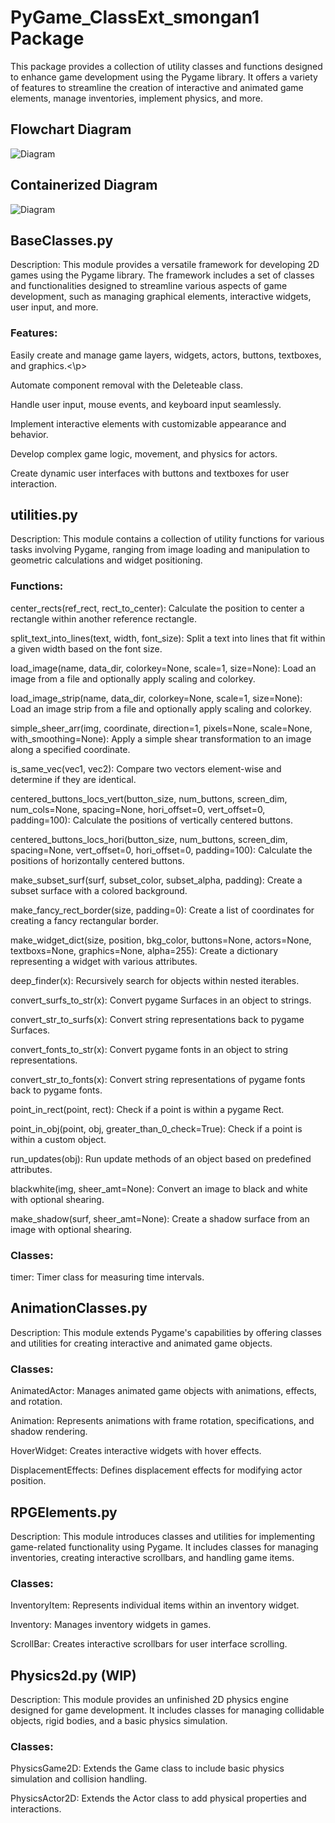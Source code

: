 # PyGame_ClassExt_smongan1 Package
<p>This package provides a collection of utility classes and functions designed to enhance game development using the Pygame library. It offers a variety of features to streamline the creation of interactive and animated game elements, manage inventories, implement physics, and more.
  
## Flowchart Diagram
![Diagram](./Pygame_ClassExtOverview.png)

## Containerized Diagram
![Diagram](./PygameFramework.png)

## BaseClasses.py
<p>Description: This module provides a versatile framework for developing 2D games using the Pygame library. The framework includes a set of classes and functionalities designed to streamline various aspects of game development, such as managing graphical elements, interactive widgets, user input, and more.

### Features:

<p>Easily create and manage game layers, widgets, actors, buttons, textboxes, and graphics.<\p>
<p>Automate component removal with the Deleteable class.
<p>Handle user input, mouse events, and keyboard input seamlessly.
<p>Implement interactive elements with customizable appearance and behavior.
<p>Develop complex game logic, movement, and physics for actors.
<p>Create dynamic user interfaces with buttons and textboxes for user interaction.

## utilities.py
Description: This module contains a collection of utility functions for various tasks involving Pygame, ranging from image loading and manipulation to geometric calculations and widget positioning.

### Functions:

<p>center_rects(ref_rect, rect_to_center): Calculate the position to center a rectangle within another reference rectangle.
<p>split_text_into_lines(text, width, font_size): Split a text into lines that fit within a given width based on the font size.
<p>load_image(name, data_dir, colorkey=None, scale=1, size=None): Load an image from a file and optionally apply scaling and colorkey.
<p>load_image_strip(name, data_dir, colorkey=None, scale=1, size=None): Load an image strip from a file and optionally apply scaling and colorkey.
<p>simple_sheer_arr(img, coordinate, direction=1, pixels=None, scale=None, with_smoothing=None): Apply a simple shear transformation to an image along a specified coordinate.
<p>is_same_vec(vec1, vec2): Compare two vectors element-wise and determine if they are identical.
<p>centered_buttons_locs_vert(button_size, num_buttons, screen_dim, num_cols=None, spacing=None, hori_offset=0, vert_offset=0, padding=100): Calculate the positions of vertically centered buttons.
<p>centered_buttons_locs_hori(button_size, num_buttons, screen_dim, spacing=None, vert_offset=0, hori_offset=0, padding=100): Calculate the positions of horizontally centered buttons.
<p>make_subset_surf(surf, subset_color, subset_alpha, padding): Create a subset surface with a colored background.
<p>make_fancy_rect_border(size, padding=0): Create a list of coordinates for creating a fancy rectangular border.
<p>make_widget_dict(size, position, bkg_color, buttons=None, actors=None, textboxs=None, graphics=None, alpha=255): Create a dictionary representing a widget with various attributes.
<p>deep_finder(x): Recursively search for objects within nested iterables.
<p>convert_surfs_to_str(x): Convert pygame Surfaces in an object to strings.
<p>convert_str_to_surfs(x): Convert string representations back to pygame Surfaces.
<p>convert_fonts_to_str(x): Convert pygame fonts in an object to string representations.
<p>convert_str_to_fonts(x): Convert string representations of pygame fonts back to pygame fonts.
<p>point_in_rect(point, rect): Check if a point is within a pygame Rect.
<p>point_in_obj(point, obj, greater_than_0_check=True): Check if a point is within a custom object.
<p>run_updates(obj): Run update methods of an object based on predefined attributes.
<p>blackwhite(img, sheer_amt=None): Convert an image to black and white with optional shearing.
<p>make_shadow(surf, sheer_amt=None): Create a shadow surface from an image with optional shearing.

### Classes:

<p>timer: Timer class for measuring time intervals.

## AnimationClasses.py
<p>Description: This module extends Pygame's capabilities by offering classes and utilities for creating interactive and animated game objects.

### Classes:

<p>AnimatedActor: Manages animated game objects with animations, effects, and rotation.
<p>Animation: Represents animations with frame rotation, specifications, and shadow rendering.
<p>HoverWidget: Creates interactive widgets with hover effects.
<p>DisplacementEffects: Defines displacement effects for modifying actor position.

## RPGElements.py
<p>Description: This module introduces classes and utilities for implementing game-related functionality using Pygame. It includes classes for managing inventories, creating interactive scrollbars, and handling game items.

### Classes:

<p>InventoryItem: Represents individual items within an inventory widget.
<p>Inventory: Manages inventory widgets in games.
<p>ScrollBar: Creates interactive scrollbars for user interface scrolling.

## Physics2d.py (WIP)
<p>Description: This module provides an unfinished 2D physics engine designed for game development. It includes classes for managing collidable objects, rigid bodies, and a basic physics simulation.

### Classes:

<p>PhysicsGame2D: Extends the Game class to include basic physics simulation and collision handling.
<p>PhysicsActor2D: Extends the Actor class to add physical properties and interactions.
